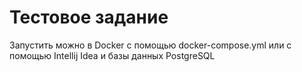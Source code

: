 # Тестовое задание

Запустить можно в Docker с помощью docker-compose.yml или с помощью Intellij Idea и базы данных PostgreSQL
